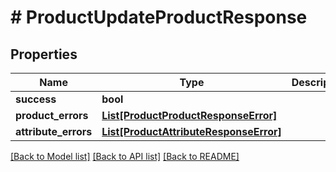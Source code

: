 # # ProductUpdateProductResponse


## Properties 


Name | Type | Description | Notes
------------ | ------------- | ------------- | -------------
**success**| **bool** |   | [optional]
**product_errors**| [**List[ProductProductResponseError]**](ProductProductResponseError.md) |   | [optional]
**attribute_errors**| [**List[ProductAttributeResponseError]**](ProductAttributeResponseError.md) |   | [optional]


[[Back to Model list]](../../README.md#models) [[Back to API list]](../../README.md#endpoints) [[Back to README]](../../README.md)

